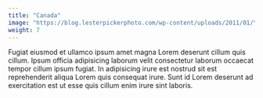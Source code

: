 ```yaml
---
title: "Canada"
image: "https://blog.lesterpickerphoto.com/wp-content/uploads/2011/01/Yukon2009-Dempster-Highway-1782009-09-05.jpg"
weight: 7
---
```

Fugiat eiusmod et ullamco ipsum amet magna Lorem deserunt cillum quis cillum. Ipsum officia adipisicing laborum velit consectetur laborum occaecat tempor cillum ipsum fugiat. In adipisicing irure est nostrud sit est reprehenderit aliqua Lorem quis consequat irure. Sunt id Lorem deserunt ad exercitation est ut esse quis cillum enim irure sint laboris.